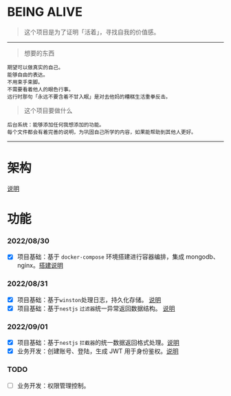 <!--
 * @Date: 2022-08-28 14:44:57
 * @LastEditTime: 2022-09-02 01:21:47
-->

# BEING ALIVE

> 这个项目是为了证明「活着」，寻找自我的价值感。

---

> 想要的东西

```
期望可以做真实的自己。
能够自由的表达。
不用束手束脚。
不需要看着他人的眼色行事。
远行时那句「永远不要含着不甘入眠」是对去他妈的糟糕生活重拳反击。
```

> 这个项目要做什么

```
后台系统：能够添加任何我想添加的功能。
每个文件都会有着完善的说明，为巩固自己所学的内容，如果能帮助到其他人更好。
```

---

# 架构

[说明](./record/framework.md)

# 功能

### 2022/08/30

- [x] 项目基础：基于 `docker-compose` 环境搭建进行容器编排，集成 mongodb、nginx。[搭建说明](./record/base-nginx-mongodb-docker.config.md)

### 2022/08/31

- [x] 项目基础：基于`winston`处理日志，持久化存储。 [说明](./record/base-logger.md)
- [x] 项目基础：基于`nestjs` `过滤器`统一异常返回数据结构。 [说明](./record/base-unified-response.md#异常数据结构处理)

### 2022/09/01

- [x] 项目基础：基于`nestjs` `拦截器`的统一数据返回格式处理。[说明](./record/base-unified-response.md#正常数据结构处理)
- [x] 业务开发：创建账号、登陆，生成 JWT 用于身份鉴权。[说明](./record/base-jwt.md)

### TODO
- [ ] 业务开发：权限管理控制。
